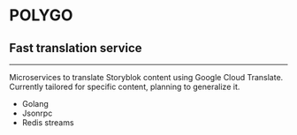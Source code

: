 # POLYGO

## Fast translation service

--------------------------------

Microservices to translate Storyblok content using Google Cloud Translate.
Currently tailored for specific content, planning to generalize it.

- Golang
- Jsonrpc
- Redis streams
